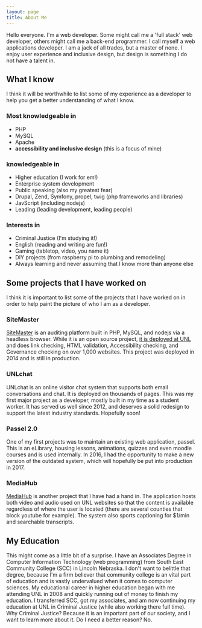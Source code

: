 ```yaml
---
layout: page
title: About Me
---
```


Hello everyone. I'm a web developer. Some might call me a 'full stack' web developer, others might call me a back-end programmer. I call myself a web applications developer. I am a jack of all trades, but a master of none. I enjoy user experience and inclusive design, but design is something I do not have a talent in.

## What I know

I think it will be worthwhile to list some of my experience as a developer to help you get a better understanding of what I know.

### Most knowledgeable in

* PHP
* MySQL
* Apache
* **accessibility and inclusive design** (this is a focus of mine)

### knowledgeable in

* Higher education (I work for em!)
* Enterprise system development
* Public speaking (also my greatest fear)
* Drupal, Zend, Symfony, propel, twig (php frameworks and libraries)
* JavScript (including nodejs)
* Leading (leading development, leading people)

### Interests in

* Criminal Justice (I'm studying it!)
* English (reading and writing are fun!)
* Gaming (tabletop, video, you name it)
* DIY projects (from raspberry pi to plumbing and remodeling)
* Always learning and never assuming that I know more than anyone else


## Some projects that I have worked on

I think it is important to list some of the projects that I have worked on in order to help paint the picture of who I am as a developer.

### SiteMaster

[SiteMaster](https://github.com/UNLSiteMaster/site_master) is an auditing platform built in PHP, MySQL, and nodejs via a headless browser. While it is an open source project, [it is deployed at UNL](https://webaudit.unl.edu) and does link checking, HTML validation, Accessibility checking, and Governance checking on over 1,000 websites. This project was deployed in 2014 and is still in production.

### UNLchat

UNLchat is an online visitor chat system that supports both email conversations and chat. It is deployed on thousands of pages. This was my first major project as a developer, mostly built in my time as a student worker. It has served us well since 2012, and deserves a solid redesign to support the latest industry standards. Hopefully soon!

### Passel 2.0

One of my first projects was to maintain an existing web application, passel. This is an eLibrary, housing lessons, animations, quizzes and even moodle courses and is used internally. In 2016, I had the opportunity to make a new version of the outdated system, which will hopefully be put into production in 2017.

### MediaHub

[MediaHub](https://mediahub.unl.edu/) is another project that I have had a hand in. The application hosts both video and audio used on UNL websites so that the content is available regardless of where the user is located (there are several counties that block youtube for example). The system also sports captioning for $1/min and searchable transcripts.


## My Education

This might come as a little bit of a surprise. I have an Associates Degree in Computer Information Technology (web programming) from South East Community College (SCC) in Lincoln Nebraska. I don't want to belittle that degree, because I'm a firm believer that community college is an vital part of education and is vastly undervalued when it comes to computer sciences. My educational career in higher education began with me attending UNL in 2008 and quickly running out of money to finish my education. I transferred SCC, got my associates, and am now continuing my education at UNL in Criminal Justice (while also working there full time). Why Criminal Justice? Because it is an important part of our society, and I want to learn more about it. Do I need a better reason? No.
